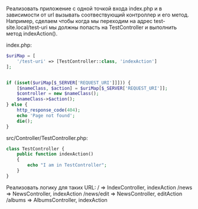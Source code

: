Реализовать приложение с одной точкой входа index.php и в зависимости от 
url вызывать соотвествующий контроллер и его метод. Например, сделаем чтобы когда мы переходим
на адрес test-site.local/test-uri мы должны попасть на TestController и выполнить метод indexAction().

index.php:
```php
$uriMap = [
	'/test-uri' => [TestController::class, 'indexAction']
];


if (isset($uriMap[$_SERVER['REQUEST_URI']]])) {
	[$nameClass, $action] = $uriMap[$_SERVER['REQUEST_URI']];
	$controller = new $nameClass();
	$nameClass->$action();
} else {
	http_response_code(404);
	echo 'Page not found';
	die();
}
```

src/Controller/TestController.php:
```php
class TestController {
	public function indexAction() 
	{
		echo "I am in TestController";
	}
}
```

Реализовать логику для таких URL:
/ => IndexController, indexAction
/news => NewsController, indexAction
/news/edit => NewsController, editAction
/albums => AlbumsController, indexAction

